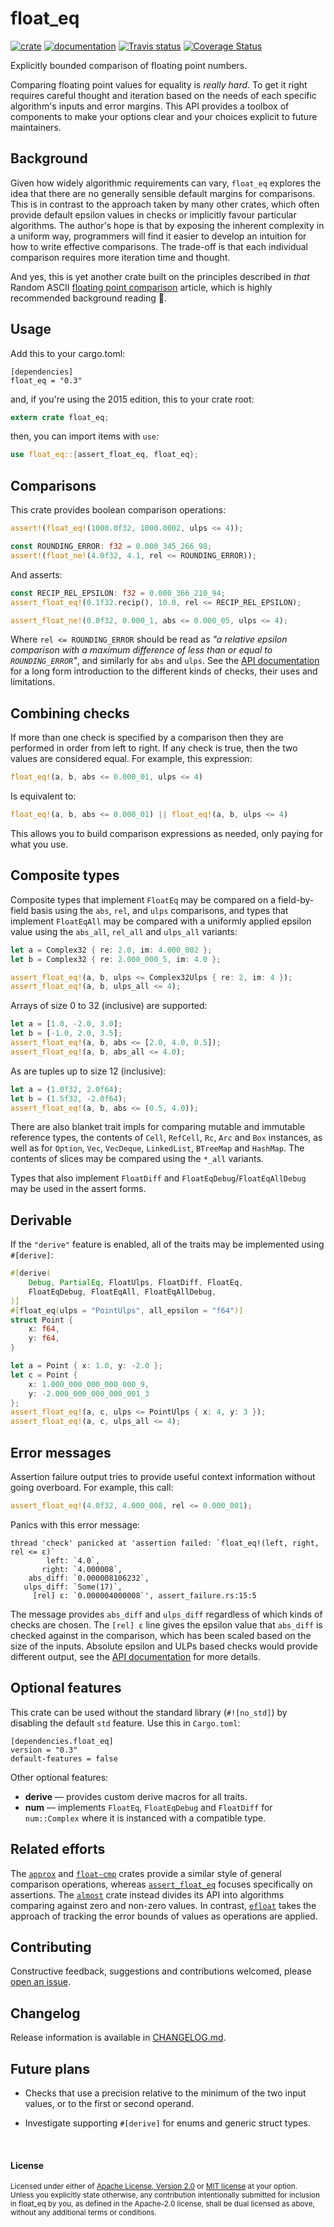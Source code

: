 <!--
    THIS FILE IS GENERATED FROM crates-io.md AND LICENSE.md.
    DO NOT EDIT IT DIRECTLY.
-->

# float_eq

[![crate](https://img.shields.io/crates/v/float_eq.svg)](https://crates.io/crates/float_eq)
[![documentation](https://docs.rs/float_eq/badge.svg)](https://docs.rs/float_eq)
[![Travis status](https://travis-ci.com/jtempest/float_eq-rs.svg?branch=master)](https://travis-ci.com/github/jtempest/float_eq-rs)
[![Coverage Status](https://coveralls.io/repos/github/jtempest/float_eq-rs/badge.svg?branch=master)](https://coveralls.io/github/jtempest/float_eq-rs?branch=master)

Explicitly bounded comparison of floating point numbers.

Comparing floating point values for equality is *really hard*. To get it
right requires careful thought and iteration based on the needs of each
specific algorithm's inputs and error margins. This API provides a toolbox
of components to make your options clear and your choices explicit to
future maintainers.

## Background

Given how widely algorithmic requirements can vary, `float_eq` explores the
idea that there are no generally sensible default margins for comparisons.
This is in contrast to the approach taken by many other crates, which often
provide default epsilon values in checks or implicitly favour particular
algorithms. The author's hope is that by exposing the inherent complexity in
a uniform way, programmers will find it easier to develop an intuition for how
to write effective comparisons. The trade-off is that each individual
comparison requires more iteration time and thought.

And yes, this is yet another crate built on the principles described in *that*
Random ASCII [floating point comparison] article, which is highly recommended
background reading 🙂.

## Usage

Add this to your cargo.toml:

```
[dependencies]
float_eq = "0.3"
```

and, if you're using the 2015 edition, this to your crate root:

```rust
extern crate float_eq;
```

then, you can import items with `use`:

```rust
use float_eq::{assert_float_eq, float_eq};
```

## Comparisons

This crate provides boolean comparison operations:

```rust
assert!(float_eq!(1000.0f32, 1000.0002, ulps <= 4));

const ROUNDING_ERROR: f32 = 0.000_345_266_98;
assert!(float_ne!(4.0f32, 4.1, rel <= ROUNDING_ERROR));
```

And asserts:

```rust
const RECIP_REL_EPSILON: f32 = 0.000_366_210_94; 
assert_float_eq!(0.1f32.recip(), 10.0, rel <= RECIP_REL_EPSILON);

assert_float_ne!(0.0f32, 0.000_1, abs <= 0.000_05, ulps <= 4);
```

Where `rel <= ROUNDING_ERROR` should be read as *"a relative epsilon comparison
with a maximum difference of less than or equal to `ROUNDING_ERROR`"*, and
similarly for `abs` and `ulps`. See the [API documentation] for a long form
introduction to the different kinds of checks, their uses and limitations.

## Combining checks

If more than one check is specified by a comparison then they are performed
in order from left to right. If any check is true, then the two values are
considered equal. For example, this expression:

```rust
float_eq!(a, b, abs <= 0.000_01, ulps <= 4)
```

Is equivalent to:

```rust
float_eq!(a, b, abs <= 0.000_01) || float_eq!(a, b, ulps <= 4)
```

This allows you to build comparison expressions as needed, only paying for what
you use.

## Composite types

Composite types that implement `FloatEq` may be compared on a field-by-field
basis using the `abs`, `rel`, and `ulps` comparisons, and types that implement
`FloatEqAll` may be compared with a uniformly applied epsilon value using the
`abs_all`, `rel_all` and `ulps_all` variants:

```rust
let a = Complex32 { re: 2.0, im: 4.000_002 };
let b = Complex32 { re: 2.000_000_5, im: 4.0 };

assert_float_eq!(a, b, ulps <= Complex32Ulps { re: 2, im: 4 });
assert_float_eq!(a, b, ulps_all <= 4);
```

Arrays of size 0 to 32 (inclusive) are supported:

```rust
let a = [1.0, -2.0, 3.0];
let b = [-1.0, 2.0, 3.5];
assert_float_eq!(a, b, abs <= [2.0, 4.0, 0.5]);
assert_float_eq!(a, b, abs_all <= 4.0);
```

As are tuples up to size 12 (inclusive):

```rust
let a = (1.0f32, 2.0f64);
let b = (1.5f32, -2.0f64);
assert_float_eq!(a, b, abs <= (0.5, 4.0));
```

There are also blanket trait impls for comparing mutable and immutable reference
types, the contents of `Cell`, `RefCell`, `Rc`, `Arc` and `Box` instances, as
well as for `Option`, `Vec`, `VecDeque`, `LinkedList`, `BTreeMap` and `HashMap`.
The contents of slices may be compared using the `*_all` variants.

Types that also implement `FloatDiff` and `FloatEqDebug`/`FloatEqAllDebug` may
be used in the assert forms.

## Derivable

If the `"derive"` feature is enabled, all of the traits may be implemented using
`#[derive]`:

```rust
#[derive(
    Debug, PartialEq, FloatUlps, FloatDiff, FloatEq,
    FloatEqDebug, FloatEqAll, FloatEqAllDebug,
)]
#[float_eq(ulps = "PointUlps", all_epsilon = "f64")]
struct Point {
    x: f64,
    y: f64,
}

let a = Point { x: 1.0, y: -2.0 };
let c = Point { 
    x: 1.000_000_000_000_000_9, 
    y: -2.000_000_000_000_001_3
};
assert_float_eq!(a, c, ulps <= PointUlps { x: 4, y: 3 });
assert_float_eq!(a, c, ulps_all <= 4);
```

## Error messages

Assertion failure output tries to provide useful context information without
going overboard. For example, this call:

```rust
assert_float_eq!(4.0f32, 4.000_008, rel <= 0.000_001);
```

Panics with this error message:

```
thread 'check' panicked at 'assertion failed: `float_eq!(left, right, rel <= ε)`
        left: `4.0`,
       right: `4.000008`,
    abs_diff: `0.000008106232`,
   ulps_diff: `Some(17)`,
     [rel] ε: `0.000004000008`', assert_failure.rs:15:5
```

The message provides `abs_diff` and `ulps_diff` regardless of which kinds of
checks are chosen. The `[rel] ε` line gives the epsilon value that `abs_diff` is
checked against in the comparison, which has been scaled based on the size of
the inputs. Absolute epsilon and ULPs based checks would provide different
output, see the [API documentation] for more details.

## Optional features

This crate can be used without the standard library (`#![no_std]`) by disabling
the default `std` feature. Use this in `Cargo.toml`:

```
[dependencies.float_eq]
version = "0.3"
default-features = false
```

Other optional features:
- **derive** — provides custom derive macros for all traits.
- **num** — implements `FloatEq`, `FloatEqDebug` and `FloatDiff` for 
  `num::Complex` where it is instanced with a compatible type.

## Related efforts

The [`approx`] and [`float-cmp`] crates provide a similar style of general
comparison operations, whereas [`assert_float_eq`] focuses specifically on
assertions. The [`almost`] crate instead divides its API into algorithms 
comparing against zero and non-zero values. In contrast, [`efloat`] takes the
approach of tracking the error bounds of values as operations are applied.

## Contributing 

Constructive feedback, suggestions and contributions welcomed, please
[open an issue].

## Changelog

Release information is available in [CHANGELOG.md](CHANGELOG.md).

## Future plans

- Checks that use a precision relative to the minimum of the two input values,
  or to the first or second operand.

- Investigate supporting `#[derive]` for enums and generic struct types.

[API documentation]: https://docs.rs/float_eq
[floating point comparison]: https://randomascii.wordpress.com/2012/02/25/comparing-floating-point-numbers-2012-edition/
[open an issue]: https://github.com/jtempest/float_eq-rs/issues/new
[`almost`]: https://crates.io/crates/almost
[`approx`]: https://crates.io/crates/approx
[`assert_float_eq`]: https://crates.io/crates/assert_float_eq
[`efloat`]: https://crates.io/crates/efloat
[`float-cmp`]: https://crates.io/crates/float-cmp

<br>

#### License

<sup>
Licensed under either of <a href="LICENSE-APACHE">Apache License, Version
2.0</a> or <a href="LICENSE-MIT">MIT license</a> at your option.
</sup>

<br>

<sub>
Unless you explicitly state otherwise, any contribution intentionally submitted
for inclusion in float_eq by you, as defined in the Apache-2.0 license, shall be
dual licensed as above, without any additional terms or conditions.
</sub>